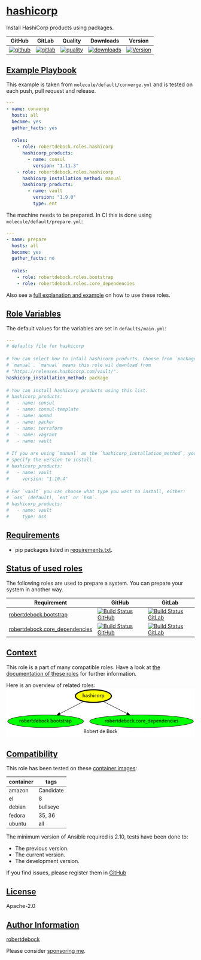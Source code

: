 # [hashicorp](#hashicorp)

Install HashiCorp products using packages.

|GitHub|GitLab|Quality|Downloads|Version|
|------|------|-------|---------|-------|
|[![github](https://github.com/robertdebock/ansible-role-hashicorp/workflows/Ansible%20Molecule/badge.svg)](https://github.com/robertdebock/ansible-role-hashicorp/actions)|[![gitlab](https://gitlab.com/robertdebock/ansible-role-hashicorp/badges/master/pipeline.svg)](https://gitlab.com/robertdebock/ansible-role-hashicorp)|[![quality](https://img.shields.io/ansible/quality/51612)](https://galaxy.ansible.com/robertdebock/hashicorp)|[![downloads](https://img.shields.io/ansible/role/d/51612)](https://galaxy.ansible.com/robertdebock/hashicorp)|[![Version](https://img.shields.io/github/release/robertdebock/ansible-role-hashicorp.svg)](https://github.com/robertdebock/ansible-role-hashicorp/releases/)|

## [Example Playbook](#example-playbook)

This example is taken from `molecule/default/converge.yml` and is tested on each push, pull request and release.

```yaml
---
- name: converge
  hosts: all
  become: yes
  gather_facts: yes

  roles:
    - role: robertdebock.roles.hashicorp
      hashicorp_products:
        - name: consul
          version: "1.11.3"
    - role: robertdebock.roles.hashicorp
      hashicorp_installation_method: manual
      hashicorp_products:
        - name: vault
          version: "1.9.0"
          type: ent
```

The machine needs to be prepared. In CI this is done using `molecule/default/prepare.yml`:

```yaml
---
- name: prepare
  hosts: all
  become: yes
  gather_facts: no

  roles:
    - role: robertdebock.roles.bootstrap
    - role: robertdebock.roles.core_dependencies
```

Also see a [full explanation and example](https://robertdebock.nl/how-to-use-these-roles.html) on how to use these roles.

## [Role Variables](#role-variables)

The default values for the variables are set in `defaults/main.yml`:

```yaml
---
# defaults file for hashicorp

# You can select how to intall hashicorp products. Choose from `package` or
# `manual`. `manual` means this role wil download from
# "https://releases.hashicorp.com/vault/".
hashicorp_installation_method: package

# You can install hashicorp products using this list.
# hashicorp_products:
#   - name: consul
#   - name: consul-template
#   - name: nomad
#   - name: packer
#   - name: terraform
#   - name: vagrant
#   - name: vault

# If you are using `manual` as the `hashicorp_installation_method`, you must
# specify the version to install.
# hashicorp_products:
#   - name: vault
#     version: "1.10.4"

# For `vault` you can choose what type you want to install, either:
# `oss` (default), `ent` or `hsm`.
# hashicorp_products:
#   - name: vault
#     type: oss
```

## [Requirements](#requirements)

- pip packages listed in [requirements.txt](https://github.com/robertdebock/ansible-role-hashicorp/blob/master/requirements.txt).

## [Status of used roles](#status-of-requirements)

The following roles are used to prepare a system. You can prepare your system in another way.

| Requirement | GitHub | GitLab |
|-------------|--------|--------|
|[robertdebock.bootstrap](https://galaxy.ansible.com/robertdebock/bootstrap)|[![Build Status GitHub](https://github.com/robertdebock/ansible-role-bootstrap/workflows/Ansible%20Molecule/badge.svg)](https://github.com/robertdebock/ansible-role-bootstrap/actions)|[![Build Status GitLab](https://gitlab.com/robertdebock/ansible-role-bootstrap/badges/master/pipeline.svg)](https://gitlab.com/robertdebock/ansible-role-bootstrap)|
|[robertdebock.core_dependencies](https://galaxy.ansible.com/robertdebock/core_dependencies)|[![Build Status GitHub](https://github.com/robertdebock/ansible-role-core_dependencies/workflows/Ansible%20Molecule/badge.svg)](https://github.com/robertdebock/ansible-role-core_dependencies/actions)|[![Build Status GitLab](https://gitlab.com/robertdebock/ansible-role-core_dependencies/badges/master/pipeline.svg)](https://gitlab.com/robertdebock/ansible-role-core_dependencies)|

## [Context](#context)

This role is a part of many compatible roles. Have a look at [the documentation of these roles](https://robertdebock.nl/) for further information.

Here is an overview of related roles:
![dependencies](https://raw.githubusercontent.com/robertdebock/ansible-role-hashicorp/png/requirements.png "Dependencies")

## [Compatibility](#compatibility)

This role has been tested on these [container images](https://hub.docker.com/u/robertdebock):

|container|tags|
|---------|----|
|amazon|Candidate|
|el|8|
|debian|bullseye|
|fedora|35, 36|
|ubuntu|all|

The minimum version of Ansible required is 2.10, tests have been done to:

- The previous version.
- The current version.
- The development version.

If you find issues, please register them in [GitHub](https://github.com/robertdebock/ansible-role-hashicorp/issues)

## [License](#license)

Apache-2.0

## [Author Information](#author-information)

[robertdebock](https://robertdebock.nl/)

Please consider [sponsoring me](https://github.com/sponsors/robertdebock).
